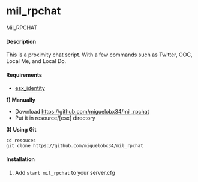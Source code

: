 # mil_rpchat
Mil_RPCHAT


#### Description
This is a proximity chat script. With a few commands such as Twitter, OOC, Local Me, and Local Do.

#### Requirements
- [esx_identity](https://github.com/ESX-Org/esx_identity)


**1) Manually**
- Download https://github.com/miguelobx34/mil_rpchat
- Put it in resource/[esx] directory

**3) Using Git**

```
cd resouces
git clone https://github.com/miguelobx34/mil_rpchat
```

#### Installation

1) Add `start mil_rpchat` to your server.cfg
